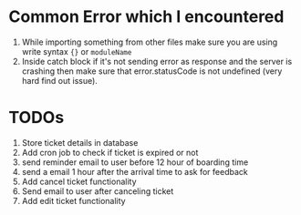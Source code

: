 # Common Error which I encountered
1. While importing something from other files make sure you are using write syntax `{}` or `moduleName` 
2. Inside catch block if it's not sending error as response and the server is crashing then make sure that error.statusCode is not undefined (very hard find out issue).

# TODOs
1. Store ticket details in database
2. Add cron job to check if ticket is expired or not
3. send reminder email to user before 12 hour of boarding time
4. send a email 1 hour after the arrival time to ask for feedback
5. Add cancel ticket functionality
6. Send email to user after canceling ticket
7. Add edit ticket functionality